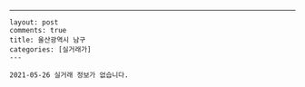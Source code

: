 ---
    layout: post
    comments: true
    title: 울산광역시 남구
    categories: [실거래가]
    ---

    2021-05-26 실거래 정보가 없습니다.

    